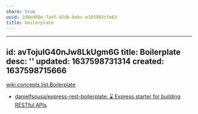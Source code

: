 ```yaml
---
share: true
uuid: 2d8ed80e-7a4f-42db-bebc-e105943cfe63
title: boilerplate
---
```

---
id: avTojuIG40nJw8LkUgm6G
title: Boilerplate
desc: ''
updated: 1637598731314
created: 1637598715666
---

[wiki.concepts.list.Boilerplate](/undefined)

* [danielfsousa/express-rest-boilerplate: ⌛️ Express starter for building RESTful APIs](https://github.com/danielfsousa/express-rest-boilerplate)